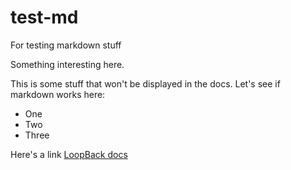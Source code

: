 # test-md
For testing markdown stuff

Something interesting here.

<div class="gh-only" markdown="1">
This is some stuff that won't be displayed in the docs.
Let's see if markdown works here:

- One
- Two
- Three

Here's a link [LoopBack docs](http://loopback.io/docs)
</div>
